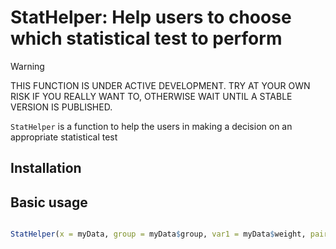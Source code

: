 

# StatHelper: Help users to choose which statistical test to perform

> [!WARNING] 
> THIS FUNCTION IS UNDER ACTIVE DEVELOPMENT. TRY AT YOUR OWN RISK IF YOU REALLY WANT TO, OTHERWISE WAIT UNTIL A STABLE VERSION IS PUBLISHED.

`StatHelper` is a function to help the users in making a decision on an appropriate statistical test


## Installation

<!-- remove this when released to CRAN

Please install the stable release from CRAN:

``` r
install.packages("StatHelper")
```

-->

<!-- remove this when released to CRAN

Alternatively, you can install the latest development version from github:

``` r
remotes::install_github("matbou85/StatHelper")
```
-->

## Basic usage

``` r

StatHelper(x = myData, group = myData$group, var1 = myData$weight, paired = T) ## paired-sample t.test

```





